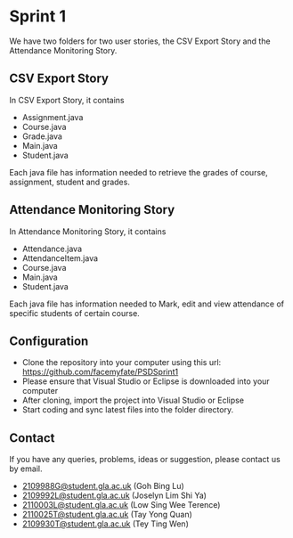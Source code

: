 **Sprint 1**
=============

We have two folders for two user stories, the CSV Export Story and the Attendance Monitoring Story.

CSV Export Story
----------------
In CSV Export Story, it contains
- Assignment.java
- Course.java
- Grade.java
- Main.java
- Student.java

Each java file has information needed to retrieve the grades of course, assignment, student and grades. 

Attendance Monitoring Story
----------------------------
In Attendance Monitoring Story, it contains
- Attendance.java
- AttendanceItem.java
- Course.java
- Main.java
- Student.java

Each java file has information needed to Mark, edit and view attendance of specific students of certain course. 


Configuration
--------------
- Clone the repository into your computer using this url: https://github.com/facemyfate/PSDSprint1
- Please ensure that Visual Studio or Eclipse is downloaded into your computer
- After cloning, import the project into Visual Studio or Eclipse
- Start coding and sync latest files into the folder directory. 

Contact
--------
If you have any queries, problems, ideas or suggestion, please contact us by email.
- 2109988G@student.gla.ac.uk (Goh Bing Lu)
- 2109992L@student.gla.ac.uk (Joselyn Lim Shi Ya)
- 2110003L@student.gla.ac.uk (Low Sing Wee Terence)
- 2110025T@student.gla.ac.uk (Tay Yong Quan)
- 2109930T@student.gla.ac.uk (Tey Ting Wen)
